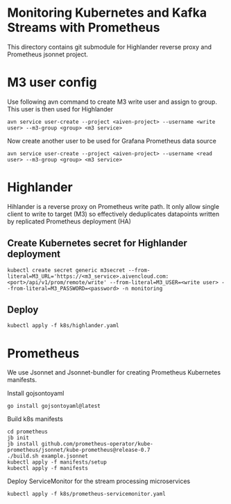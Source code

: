 # Monitoring Kubernetes and Kafka Streams with Prometheus

This directory contains git submodule for Highlander reverse proxy and Prometheus jsonnet project.

# M3 user config

Use following avn command to create M3 write user and assign to group. This user is then used for Highlander

````
avn service user-create --project <aiven-project> --username <write user> --m3-group <group> <m3 service>
````

Now create another user to be used for Grafana Prometheus data source

````
avn service user-create --project <aiven-project> --username <read user> --m3-group <group> <m3 service>
````

# Highlander

Hihlander is a reverse proxy on Prometheus write path. It only allow single client to write to target (M3) so effectively deduplicates datapoints written by replicated Prometheus deployment (HA)

## Create Kubernetes secret for Highlander deployment

````
kubectl create secret generic m3secret --from-literal=M3_URL='https://<m3_service>.aivencloud.com:<port>/api/v1/prom/remote/write' --from-literal=M3_USER=<write user> --from-literal=M3_PASSWORD=<password> -n monitoring
````

## Deploy
````
kubectl apply -f k8s/highlander.yaml
````

# Prometheus

We use Jsonnet and Jsonnet-bundler for creating Prometheus Kubernetes manifests.

Install gojsontoyaml
````
go install gojsontoyaml@latest
````

Build k8s manifests

````
cd prometheus
jb init
jb install github.com/prometheus-operator/kube-prometheus/jsonnet/kube-prometheus@release-0.7
./build.sh example.jsonnet
kubectl apply -f manifests/setup
kubectl apply -f manifests
````

Deploy ServiceMonitor for the stream processing microservices
````
kubectl apply -f k8s/prometheus-servicemonitor.yaml
````
